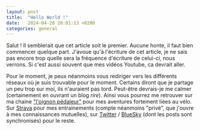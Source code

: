 ```yaml
---
layout: post
title:  "Hello World !"
date:   2024-04-20 20:01:13 +0200
categories: general
---
```

Salut ! Il semblerait que cet article soit le premier. Aucune honte, il faut bien commencer quelque part.
J'avoue qu'à l'écriture de cet article, je ne sais pas encore trop quelle sera la fréquence d'écriture de celui-ci, nous verrons. Si c'est aussi souvent que mes vidéos Youtube, ca devrait aller.

Pour le moment, je peux néanmoins vous rediriger vers les différents réseaux où je suis trouvable pour le moment. Certains diront que je partage un peu trop sur moi, ils n'auraient pas tord. Peut-être devrais-je me calmer (certainement en ouvrant un blog *rire*). Ainsi vous pourrez me retrouver sur ma chaine ["l'oignon pédaleur"][youtube] pour mes aventures fortement liées au vélo. Sur [Strava][strava] pour mes entrainements (compte néanmoins "privé", que j'ouvre à mes connaissances mutuelles), sur [Twitter][twitter] / [BlueSky][bluesky] (dont les posts sont synchronisés) pour le reste.
 
[strava]: https://www.strava.com/athletes/29832474
[youtube]:  https://www.youtube.com/channel/UC27LaGVjCJIMsH2e8AmfscQ
[twitter]: https://twitter.com/TheOignonAlex
[bluesky]: https://bsky.app/profile/alexioignon.bsky.social

